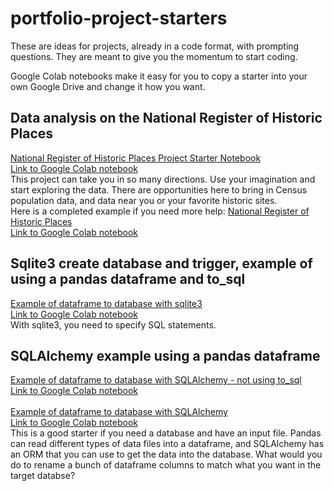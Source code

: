 # portfolio-project-starters
These are ideas for projects, already in a code format, with prompting questions. They are meant to give you the momentum to start coding.

Google Colab notebooks make it easy for you to copy a starter into your own Google Drive and change it how you want.

## Data analysis on the National Register of Historic Places
[National Register of Historic Places Project Starter Notebook](https://github.com/KRBlackwell/portfolio-project-starters/blob/main/Portfolio%20Starter%20Python%20National%20Register%20of%20Historic%20Places.ipynb)\
[Link to Google Colab notebook](https://colab.research.google.com/drive/1xiXBYjWW5nim7nw_Lbt3g4YcklMmGJzF?usp=sharing)\
This project can take you in so many directions. Use your imagination and start exploring the data. There are opportunities here to bring in Census population data, and data near you or your favorite historic sites.\
Here is a completed example if you need more help: [National Register of Historic Places](https://github.com/KRBlackwell/portfolio-project-starters/blob/main/Portfolio_Starter_Python_National_Register_of_Historic_Places_Example.ipynb)\
[Link to Google Colab notebook](https://colab.research.google.com/drive/1wvIbdzGI974IARZlguaMn1XWHSjzc8pO?usp=sharing)

## Sqlite3 create database and trigger, example of using a pandas dataframe and to_sql
[Example of dataframe to database with sqlite3](https://github.com/KRBlackwell/portfolio-project-starters/blob/main/sqlite3_project_starter.ipynb)\
[Link to Google Colab notebook](https://colab.research.google.com/drive/1C5iKVcuyhbqz8Co3GQ8hRiNXmwWhvif3?usp=sharing)\
With sqlite3, you need to specify SQL statements.

## SQLAlchemy example using a pandas dataframe
[Example of dataframe to database with SQLAlchemy - not using to_sql](https://github.com/KRBlackwell/portfolio-project-starters/blob/main/data_input_sqlalchemy.ipynb)\
[Link to Google Colab notebook](https://colab.research.google.com/drive/1vGUNLYN30u_tOlP3mGRJ62zx1zlTLrhe?usp=sharing)\
 \
[Example of dataframe to database with SQLAlchemy](https://github.com/KRBlackwell/portfolio-project-starters/blob/main/data_input_to_sql_sqlalchemy.ipynb)\
[Link to Google Colab notebook](https://colab.research.google.com/drive/1HAwvptwN1vBCx-5iI1psqMm1p2O1Cfic?usp=sharing)\
This is a good starter if you need a database and have an input file. Pandas can read different types of data files into a dataframe, and SQLAlchemy has an ORM that you can use to get the data into the database. What would you do to rename a bunch of dataframe columns to match what you want in the target databse?

